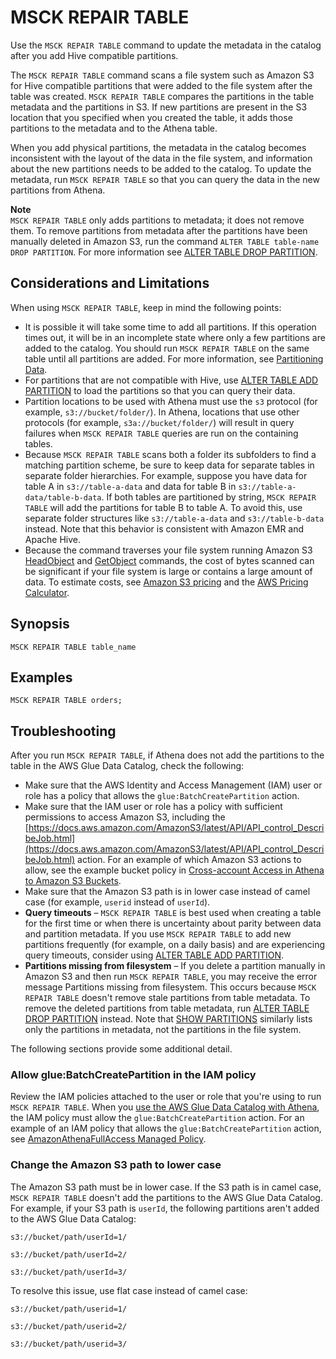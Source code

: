 # MSCK REPAIR TABLE<a name="msck-repair-table"></a>

Use the `MSCK REPAIR TABLE` command to update the metadata in the catalog after you add Hive compatible partitions\. 

The `MSCK REPAIR TABLE` command scans a file system such as Amazon S3 for Hive compatible partitions that were added to the file system after the table was created\. `MSCK REPAIR TABLE` compares the partitions in the table metadata and the partitions in S3\. If new partitions are present in the S3 location that you specified when you created the table, it adds those partitions to the metadata and to the Athena table\.

When you add physical partitions, the metadata in the catalog becomes inconsistent with the layout of the data in the file system, and information about the new partitions needs to be added to the catalog\. To update the metadata, run `MSCK REPAIR TABLE` so that you can query the data in the new partitions from Athena\.

**Note**  
`MSCK REPAIR TABLE` only adds partitions to metadata; it does not remove them\. To remove partitions from metadata after the partitions have been manually deleted in Amazon S3, run the command `ALTER TABLE table-name DROP PARTITION`\. For more information see [ALTER TABLE DROP PARTITION](alter-table-drop-partition.md)\. 

## Considerations and Limitations<a name="msck-repair-table-considerations"></a>

When using `MSCK REPAIR TABLE`, keep in mind the following points:
+ It is possible it will take some time to add all partitions\. If this operation times out, it will be in an incomplete state where only a few partitions are added to the catalog\. You should run `MSCK REPAIR TABLE` on the same table until all partitions are added\. For more information, see [Partitioning Data](partitions.md)\. 
+ For partitions that are not compatible with Hive, use [ALTER TABLE ADD PARTITION](alter-table-add-partition.md) to load the partitions so that you can query their data\.
+ Partition locations to be used with Athena must use the `s3` protocol \(for example, `s3://bucket/folder/`\)\. In Athena, locations that use other protocols \(for example, `s3a://bucket/folder/`\) will result in query failures when `MSCK REPAIR TABLE` queries are run on the containing tables\. 
+ Because `MSCK REPAIR TABLE` scans both a folder its subfolders to find a matching partition scheme, be sure to keep data for separate tables in separate folder hierarchies\. For example, suppose you have data for table A in `s3://table-a-data` and data for table B in `s3://table-a-data/table-b-data`\. If both tables are partitioned by string, `MSCK REPAIR TABLE` will add the partitions for table B to table A\. To avoid this, use separate folder structures like `s3://table-a-data` and `s3://table-b-data` instead\. Note that this behavior is consistent with Amazon EMR and Apache Hive\.
+ Because the command traverses your file system running Amazon S3 [HeadObject](https://docs.aws.amazon.com/AmazonS3/latest/API/API_HeadObject.html) and [GetObject](https://docs.aws.amazon.com/AmazonS3/latest/API/API_GetObject.html) commands, the cost of bytes scanned can be significant if your file system is large or contains a large amount of data\. To estimate costs, see [Amazon S3 pricing](http://aws.amazon.com/s3/pricing/) and the [AWS Pricing Calculator](https://calculator.aws/)\.

## Synopsis<a name="synopsis"></a>

```
MSCK REPAIR TABLE table_name
```

## Examples<a name="examples"></a>

```
MSCK REPAIR TABLE orders;
```

## Troubleshooting<a name="msck-repair-table-troubleshooting"></a>

After you run `MSCK REPAIR TABLE`, if Athena does not add the partitions to the table in the AWS Glue Data Catalog, check the following:
+ Make sure that the AWS Identity and Access Management \(IAM\) user or role has a policy that allows the `glue:BatchCreatePartition` action\.
+ Make sure that the IAM user or role has a policy with sufficient permissions to access Amazon S3, including the [https://docs.aws.amazon.com/AmazonS3/latest/API/API_control_DescribeJob.html](https://docs.aws.amazon.com/AmazonS3/latest/API/API_control_DescribeJob.html) action\. For an example of which Amazon S3 actions to allow, see the example bucket policy in [Cross\-account Access in Athena to Amazon S3 Buckets](cross-account-permissions.md)\.
+ Make sure that the Amazon S3 path is in lower case instead of camel case \(for example, `userid` instead of `userId`\)\.
+ **Query timeouts** – `MSCK REPAIR TABLE` is best used when creating a table for the first time or when there is uncertainty about parity between data and partition metadata\. If you use `MSCK REPAIR TABLE` to add new partitions frequently \(for example, on a daily basis\) and are experiencing query timeouts, consider using [ALTER TABLE ADD PARTITION](alter-table-add-partition.md)\.
+ **Partitions missing from filesystem** – If you delete a partition manually in Amazon S3 and then run `MSCK REPAIR TABLE`, you may receive the error message Partitions missing from filesystem\. This occurs because `MSCK REPAIR TABLE` doesn't remove stale partitions from table metadata\. To remove the deleted partitions from table metadata, run [ALTER TABLE DROP PARTITION](alter-table-drop-partition.md) instead\. Note that [SHOW PARTITIONS](show-partitions.md) similarly lists only the partitions in metadata, not the partitions in the file system\.

The following sections provide some additional detail\.

### Allow glue:BatchCreatePartition in the IAM policy<a name="msck-repair-table-troubleshooting-allow-gluebatchcreatepartition-in-the-IAM-policy"></a>

Review the IAM policies attached to the user or role that you're using to run `MSCK REPAIR TABLE`\. When you [use the AWS Glue Data Catalog with Athena](glue-athena.md), the IAM policy must allow the `glue:BatchCreatePartition` action\. For an example of an IAM policy that allows the `glue:BatchCreatePartition` action, see [AmazonAthenaFullAccess Managed Policy](amazonathenafullaccess-managed-policy.md)\.

### Change the Amazon S3 path to lower case<a name="msck-repair-table-troubleshooting-change-the-amazon-s3-path-to-flat-case"></a>

The Amazon S3 path must be in lower case\. If the S3 path is in camel case, `MSCK REPAIR TABLE` doesn't add the partitions to the AWS Glue Data Catalog\. For example, if your S3 path is `userId`, the following partitions aren't added to the AWS Glue Data Catalog:

```
s3://bucket/path/userId=1/

s3://bucket/path/userId=2/

s3://bucket/path/userId=3/
```

To resolve this issue, use flat case instead of camel case:

```
s3://bucket/path/userid=1/

s3://bucket/path/userid=2/

s3://bucket/path/userid=3/
```